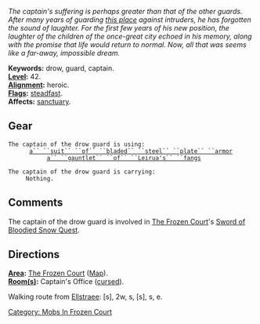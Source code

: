 *The captain's suffering is perhaps greater than that of the other
guards. After many years of guarding [this
place](:Category:_Frozen_Court "wikilink") against intruders, he has
forgotten the sound of laughter. For the first few years of his new
position, the laughter of the children of the once-great city echoed in
his memory, along with the promise that life would return to normal.
Now, all that was seems like a far-away, impossible dream.*

**Keywords:** drow, guard, captain.  
**[Level](Level "wikilink"):** 42.  
**[Alignment](Alignment "wikilink"):** heroic.  
**[Flags](:Category:_Mob_Types "wikilink"):**
[steadfast](Sentinel_Mobs "wikilink").  
**Affects:** [sanctuary](Sanctuary "wikilink").  

## Gear

`The captain of the drow guard is using:`  
<worn on body>`      `[`a`` ``suit`` ``of`` ``bladed`` ``steel`` ``plate`` ``armor`](Suit_Of_Bladed_Steel_Plate_Armor "wikilink")  
<wielded>`           `[`a`` ``gauntlet`` ``of`` ``Leirua's`` ``fangs`](Gauntlet_Of_Leirua's_Fangs "wikilink")

`The captain of the drow guard is carrying:`  
`     Nothing.`

## Comments

The captain of the drow guard is involved in [The Frozen
Court](:Category:_Frozen_Court "wikilink")'s [Sword of Bloodied Snow
Quest](Sword_Of_Bloodied_Snow_Quest "wikilink").

## Directions

**[Area](:Category:_Areas "wikilink"):** [The Frozen
Court](:Category:_Frozen_Court "wikilink")
([Map](Frozen_Court_Map "wikilink")).  
**[Room(s)](:Category:_Rooms "wikilink"):** Captain's Office
([cursed](Cursed_Rooms "wikilink")).

Walking route from [Ellstraee](Drow_Priestess_Of_Ellstraee "wikilink"):
\[s\], 2w, s, \[s\], s, e.

[Category: Mobs In Frozen
Court](Category:_Mobs_In_Frozen_Court "wikilink")
